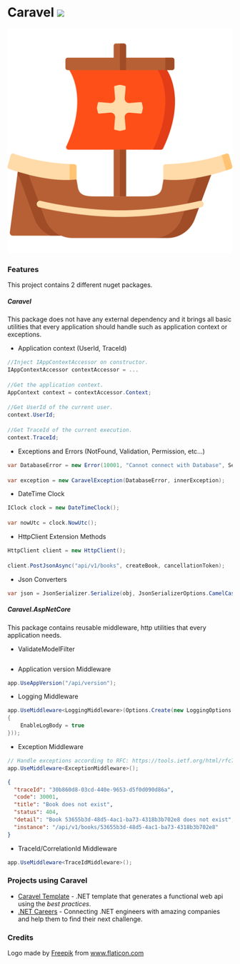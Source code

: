 # Caravel ![](https://github.com/Talento90/Caravel/workflows/Publish/badge.svg)

![logo](https://github.com/Talento90/Caravel/blob/master/assets/logo.svg)

### Features

This project contains 2 different nuget packages.

##### Caravel

This package does not have any external dependency and it brings all basic utilities that every application should handle such as application context or exceptions.

* Application context (UserId, TraceId)

```c#
//Inject IAppContextAccessor on constructor.
IAppContextAccessor contextAccessor = ...

//Get the application context.
AppContext context = contextAccessor.Context;

//Get UserId of the current user.
context.UserId;

//Get TraceId of the current execution.
context.TraceId;
```
* Exceptions and Errors (NotFound, Validation, Permission, etc...)

```c#
var DatabaseError = new Error(10001, "Cannot connect with Database", Severity.High);

var exception = new CaravelException(DatabaseError, innerException);
```

* DateTime Clock
```c#
IClock clock = new DateTimeClock();

var nowUtc = clock.NowUtc();
```
* HttpClient Extension Methods

```c#
HttpClient client = new HttpClient();

client.PostJsonAsync("api/v1/books", createBook, cancellationToken);

```

* Json Converters
```c#
var json = JsonSerializer.Serialize(obj, JsonSerializerOptions.CamelCase());
```


##### Caravel.AspNetCore

This package contains reusable middleware, http utilities that every application needs.

* ValidateModelFilter
```c#

```
* Application version Middleware
```c#
app.UseAppVersion("/api/version");
```
* Logging Middleware
```c#
app.UseMiddleware<LoggingMiddleware>(Options.Create(new LoggingOptions
{
    EnableLogBody = true
}));

```
* Exception Middleware
```c#
// Handle exceptions according to RFC: https://tools.ietf.org/html/rfc7807
app.UseMiddleware<ExceptionMiddleware>();
```
```json
{
  "traceId": "30b860d8-03cd-440e-9653-d5f0d090d86a",
  "code": 30001,
  "title": "Book does not exist",
  "status": 404,
  "detail": "Book 53655b3d-48d5-4ac1-ba73-4318b3b702e8 does not exist",
  "instance": "/api/v1/books/53655b3d-48d5-4ac1-ba73-4318b3b702e8"
}
```

* TraceId/CorrelationId Middleware 
```c#
app.UseMiddleware<TraceIdMiddleware>();
```


### Projects using Caravel

* [Caravel Template](https://github.com/Talento90/Caravel-Template) - .NET template that generates a functional web api using the *best practices*.
* [.NET Careers](https://dotnet.careers) - Connecting .NET engineers with amazing companies and help them to find their next challenge.


### Credits

Logo made by <a href="https://www.flaticon.com/authors/freepik" title="Freepik">Freepik</a> from <a href="https://www.flaticon.com/" title="Flaticon"> www.flaticon.com</a>